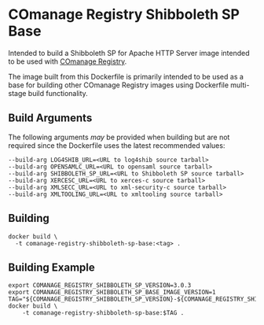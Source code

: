 <!--
COmanage Registry Docker documentation

Portions licensed to the University Corporation for Advanced Internet
Development, Inc. ("UCAID") under one or more contributor license agreements.
See the NOTICE file distributed with this work for additional information
regarding copyright ownership.

UCAID licenses this file to you under the Apache License, Version 2.0
(the "License"); you may not use this file except in compliance with the
License. You may obtain a copy of the License at:

http://www.apache.org/licenses/LICENSE-2.0

Unless required by applicable law or agreed to in writing, software
distributed under the License is distributed on an "AS IS" BASIS,
WITHOUT WARRANTIES OR CONDITIONS OF ANY KIND, either express or implied.
See the License for the specific language governing permissions and
limitations under the License.
-->

# COmanage Registry Shibboleth SP Base

Intended to build a Shibboleth SP for Apache HTTP Server image intended to be used with
[COmanage Registry](https://spaces.internet2.edu/display/COmanage/Home).

The image built from this Dockerfile is primarily intended to be used
as a base for building other COmanage Registry images using Dockerfile 
multi-stage build functionality. 

## Build Arguments

The following arguments *may* be provided when building but are not required
since the Dockerfile uses the latest recommended values:

```
--build-arg LOG4SHIB_URL=<URL to log4shib source tarball>
--build-arg OPENSAMLC_URL=<URL to opensaml source tarball>
--build-arg SHIBBOLETH_SP_URL=<URL to Shibboleth SP source tarball>
--build-arg XERCESC_URL=<URL to xerces-c source tarball>
--build-arg XMLSECC_URL=<URL to xml-security-c source tarball>
--build-arg XMLTOOLING_URL=<URL to xmltooling source tarball>
```

## Building

```
docker build \
  -t comanage-registry-shibboleth-sp-base:<tag> .
```

## Building Example

```
export COMANAGE_REGISTRY_SHIBBOLETH_SP_VERSION=3.0.3
export COMANAGE_REGISTRY_SHIBBOLETH_SP_BASE_IMAGE_VERSION=1
TAG="${COMANAGE_REGISTRY_SHIBBOLETH_SP_VERSION}-${COMANAGE_REGISTRY_SHIBBOLETH_SP_BASE_IMAGE_VERSION}"
docker build \
    -t comanage-registry-shibboleth-sp-base:$TAG .
```
